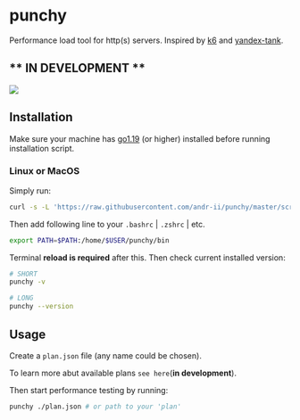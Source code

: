 # punchy

Performance load tool for http(s) servers.
Inspired by [k6](https://github.com/grafana/k6) and [yandex-tank](https://github.com/yandex/yandex-tank).

## ** IN DEVELOPMENT **

<img src="https://github.com/andr-ii/punchy/blob/master/assets/punchy.png?raw=true"/>

## Installation

Make sure your machine has [go1.19](https://go.dev/doc/install) (or higher) installed before running installation script.

### Linux or MacOS

Simply run:

```bash
curl -s -L 'https://raw.githubusercontent.com/andr-ii/punchy/master/scripts/install.sh' | bash
```

Then add following line to your `.bashrc` | `.zshrc` | etc.

```bash
export PATH=$PATH:/home/$USER/punchy/bin
```

Terminal **reload is required** after this. Then check current installed version:

```bash
# SHORT
punchy -v

# LONG
punchy --version
```

## Usage

Create a `plan.json` file (any name could be chosen).

<!-- TODO add docs -->

To learn more abut available plans `see here`(**in development**).

Then start performance testing by running:

```bash
punchy ./plan.json # or path to your 'plan'
```
